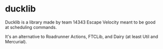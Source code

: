 # ducklib

Ducklib is a library made by team 14343 Escape Velocity meant to be good at scheduling commands.

It's an alternative to Roadrunner Actions, FTCLib, and Dairy (at least Util and Mercurial).
